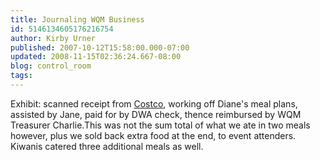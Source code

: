 ```yaml
---
title: Journaling WQM Business
id: 5146134605176216754
author: Kirby Urner
published: 2007-10-12T15:58:00.000-07:00
updated: 2008-11-15T02:36:24.667-08:00
blog: control_room
tags: 
---
```


[](https://blogger.googleusercontent.com/img/b/R29vZ2xl/AVvXsEiYpkk52SaC5_C7j1QTcNR8TjXR7UE1lWvuiJ2Q9rfxGo-vU6U-Qp8XLUVEH57DpEv3wh3rZ5-pv2P_-imfxEjdJcSe6hdov9cZfS8ks1d7-D5qrOUf2R_pCS81gDzsrRVdeWPp/s1600-h/wqm_costco_receipt_fall_2007.png)[](https://blogger.googleusercontent.com/img/b/R29vZ2xl/AVvXsEiv98MD1Qqk0mfXVd3OJN3fEVwC_zTiaJv_lYZcI-GX136F0cV1B6jDskad1vqOnPs3bwlzqTgY7Ofi_gYu_9D5M1GEGpGyHqlM2W9UPS_nwsKbNaH-P59hKQjG0vsnOGSfjhxr/s1600-h/wqm_costco.png)Exhibit:  scanned receipt from [Costco](http://controlroom.blogspot.com/2005/12/presents-for-iraq.html), working off Diane's meal plans, assisted by Jane, paid for by DWA check, thence reimbursed by WQM Treasurer Charlie.This was not the sum total of what we ate in two meals however, plus we sold back extra food at the end, to event attenders.  Kiwanis catered three additional meals as well.